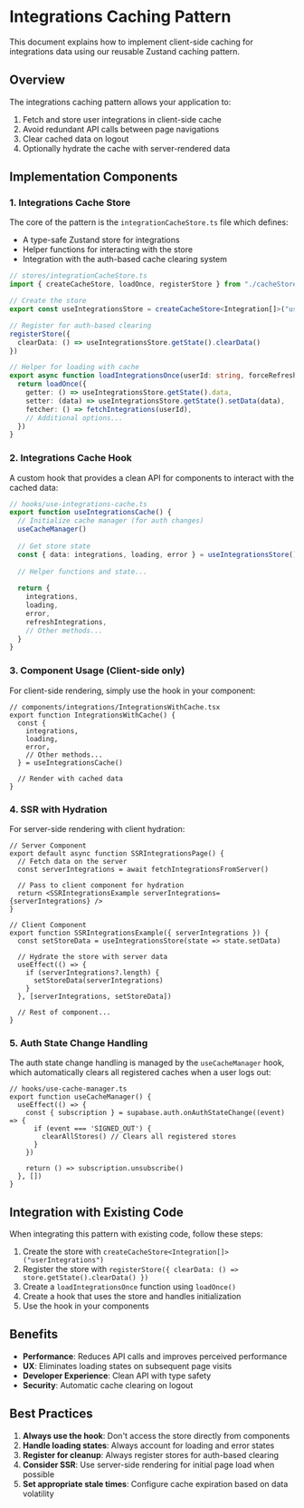 # Integrations Caching Pattern

This document explains how to implement client-side caching for integrations data using our reusable Zustand caching pattern.

## Overview

The integrations caching pattern allows your application to:

1. Fetch and store user integrations in client-side cache
2. Avoid redundant API calls between page navigations
3. Clear cached data on logout
4. Optionally hydrate the cache with server-rendered data

## Implementation Components

### 1. Integrations Cache Store

The core of the pattern is the `integrationCacheStore.ts` file which defines:

- A type-safe Zustand store for integrations
- Helper functions for interacting with the store
- Integration with the auth-based cache clearing system

```typescript
// stores/integrationCacheStore.ts
import { createCacheStore, loadOnce, registerStore } from "./cacheStore"

// Create the store
export const useIntegrationsStore = createCacheStore<Integration[]>("userIntegrations")

// Register for auth-based clearing
registerStore({
  clearData: () => useIntegrationsStore.getState().clearData()
})

// Helper for loading with cache
export async function loadIntegrationsOnce(userId: string, forceRefresh = false) {
  return loadOnce({
    getter: () => useIntegrationsStore.getState().data,
    setter: (data) => useIntegrationsStore.getState().setData(data),
    fetcher: () => fetchIntegrations(userId),
    // Additional options...
  })
}
```

### 2. Integrations Cache Hook

A custom hook that provides a clean API for components to interact with the cached data:

```typescript
// hooks/use-integrations-cache.ts
export function useIntegrationsCache() {
  // Initialize cache manager (for auth changes)
  useCacheManager()
  
  // Get store state
  const { data: integrations, loading, error } = useIntegrationsStore()
  
  // Helper functions and state...
  
  return {
    integrations,
    loading,
    error,
    refreshIntegrations,
    // Other methods...
  }
}
```

### 3. Component Usage (Client-side only)

For client-side rendering, simply use the hook in your component:

```tsx
// components/integrations/IntegrationsWithCache.tsx
export function IntegrationsWithCache() {
  const { 
    integrations,
    loading,
    error,
    // Other methods...
  } = useIntegrationsCache()
  
  // Render with cached data
}
```

### 4. SSR with Hydration

For server-side rendering with client hydration:

```tsx
// Server Component
export default async function SSRIntegrationsPage() {
  // Fetch data on the server
  const serverIntegrations = await fetchIntegrationsFromServer()
  
  // Pass to client component for hydration
  return <SSRIntegrationsExample serverIntegrations={serverIntegrations} />
}

// Client Component
export function SSRIntegrationsExample({ serverIntegrations }) {
  const setStoreData = useIntegrationsStore(state => state.setData)
  
  // Hydrate the store with server data
  useEffect(() => {
    if (serverIntegrations?.length) {
      setStoreData(serverIntegrations)
    }
  }, [serverIntegrations, setStoreData])
  
  // Rest of component...
}
```

### 5. Auth State Change Handling

The auth state change handling is managed by the `useCacheManager` hook, which automatically clears all registered caches when a user logs out:

```tsx
// hooks/use-cache-manager.ts
export function useCacheManager() {
  useEffect(() => {
    const { subscription } = supabase.auth.onAuthStateChange((event) => {
      if (event === 'SIGNED_OUT') {
        clearAllStores() // Clears all registered stores
      }
    })
    
    return () => subscription.unsubscribe()
  }, [])
}
```

## Integration with Existing Code

When integrating this pattern with existing code, follow these steps:

1. Create the store with `createCacheStore<Integration[]>("userIntegrations")`
2. Register the store with `registerStore({ clearData: () => store.getState().clearData() })`
3. Create a `loadIntegrationsOnce` function using `loadOnce()`
4. Create a hook that uses the store and handles initialization
5. Use the hook in your components

## Benefits

- **Performance**: Reduces API calls and improves perceived performance
- **UX**: Eliminates loading states on subsequent page visits
- **Developer Experience**: Clean API with type safety
- **Security**: Automatic cache clearing on logout

## Best Practices

1. **Always use the hook**: Don't access the store directly from components
2. **Handle loading states**: Always account for loading and error states
3. **Register for cleanup**: Always register stores for auth-based clearing
4. **Consider SSR**: Use server-side rendering for initial page load when possible
5. **Set appropriate stale times**: Configure cache expiration based on data volatility 